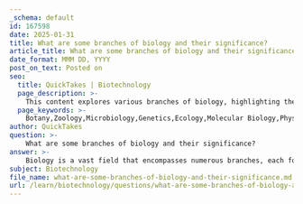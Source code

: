 ```yaml
---
_schema: default
id: 167598
date: 2025-01-31
title: What are some branches of biology and their significance?
article_title: What are some branches of biology and their significance?
date_format: MMM DD, YYYY
post_on_text: Posted on
seo:
  title: QuickTakes | Biotechnology
  page_description: >-
    This content explores various branches of biology, highlighting their significance in understanding living organisms, their interactions, and their applications in medicine, agriculture, and conservation.
  page_keywords: >-
    Botany,Zoology,Microbiology,Genetics,Ecology,Molecular Biology,Physiology,Evolutionary Biology,Marine Biology,Biotechnology
author: QuickTakes
question: >-
    What are some branches of biology and their significance?
answer: >-
    Biology is a vast field that encompasses numerous branches, each focusing on different aspects of life and living organisms. Here are some significant branches of biology along with their importance:\n\n1. **Botany**: The study of plants, including their physiology, structure, genetics, ecology, distribution, and classification. Botany is crucial for understanding plant life, which is essential for food production, medicine, and maintaining ecological balance.\n\n2. **Zoology**: This branch focuses on the study of animals, including their behavior, physiology, classification, and distribution. Zoology helps us understand animal biology, which is vital for conservation efforts and understanding ecosystems.\n\n3. **Microbiology**: The study of microorganisms, including bacteria, viruses, fungi, and protozoa. Microbiology is significant for its applications in medicine, agriculture, and environmental science, particularly in understanding diseases and developing antibiotics.\n\n4. **Genetics**: This branch examines heredity and variation in organisms. Genetics is fundamental for advancements in medicine, agriculture (through genetically modified organisms), and understanding evolutionary processes.\n\n5. **Ecology**: The study of interactions between organisms and their environment. Ecology is essential for conservation efforts, understanding biodiversity, and addressing environmental issues such as climate change.\n\n6. **Molecular Biology**: This field focuses on the molecular mechanisms of biological processes. Molecular biology is crucial for biotechnology, genetic engineering, and understanding diseases at a molecular level.\n\n7. **Physiology**: The study of the functions and mechanisms in living organisms. Physiology is important for understanding how organisms adapt to their environments and for medical applications related to human health.\n\n8. **Evolutionary Biology**: This branch investigates the processes that have led to the diversity of life on Earth. Understanding evolution is key to comprehending the relationships between different species and the mechanisms of natural selection.\n\n9. **Marine Biology**: The study of ocean ecosystems and marine organisms. Marine biology is significant for understanding ocean health, biodiversity, and the impact of human activities on marine environments.\n\n10. **Biotechnology**: This field applies biological systems and organisms to develop products and technologies. Biotechnology has vast applications in medicine, agriculture, and environmental management.\n\nEach of these branches contributes to our understanding of life and the natural world, solving real-world problems, and inspiring innovation. For instance, advancements in genetics and molecular biology have led to breakthroughs in medical treatments, while ecology and conservation biology are critical for preserving biodiversity and addressing environmental challenges. Overall, the diverse branches of biology play a crucial role in shaping our understanding of life and informing practices that impact health, agriculture, and the environment.
subject: Biotechnology
file_name: what-are-some-branches-of-biology-and-their-significance.md
url: /learn/biotechnology/questions/what-are-some-branches-of-biology-and-their-significance
---
```


&nbsp;